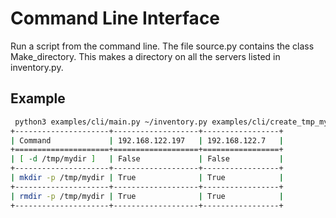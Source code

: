 # Command Line Interface

Run a script from the command line.  The file source.py contains the class Make_directory.  This makes a directory
on all the servers listed in inventory.py.

## Example 

```bash
 python3 examples/cli/main.py ~/inventory.py examples/cli/create_tmp_mydir.py Make_directory
+---------------------+-------------------+-----------------+
| Command             | 192.168.122.197   | 192.168.122.7   |
+=====================+===================+=================+
| [ -d /tmp/mydir ]   | False             | False           |
+---------------------+-------------------+-----------------+
| mkdir -p /tmp/mydir | True              | True            |
+---------------------+-------------------+-----------------+
| rmdir -p /tmp/mydir | True              | True            |
+---------------------+-------------------+-----------------+
```